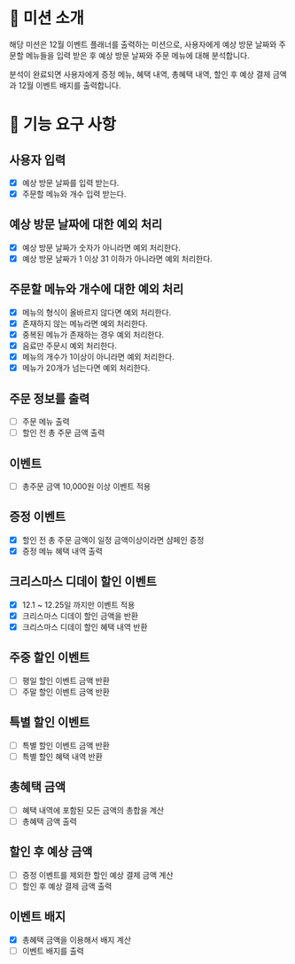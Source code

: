 # 🎄 미션 소개

해당 미션은 12월 이벤트 플래너를 출력하는 미션으로, 사용자에게 예상 방문 날짜와 주문할 메뉴들을 입력 받은 후 예상 방문 날짜와 주문 메뉴에 대해 분석합니다. <br />

분석이 완료되면 사용자에게 증정 메뉴, 혜택 내역, 총혜택 내역, 할인 후 예상 결제 금액과 12월 이벤트 배지를 출력합니다.

# 📜 기능 요구 사항

## 사용자 입력

- [x] 예상 방문 날짜를 입력 받는다.
- [x] 주문할 메뉴와 개수 입력 받는다.

## 예상 방문 날짜에 대한 예외 처리

- [x] 예상 방문 날짜가 숫자가 아니라면 예외 처리한다.
- [x] 예상 방문 날짜가 1 이상 31 이하가 아니라면 예외 처리한다.

## 주문할 메뉴와 개수에 대한 예외 처리

- [x] 메뉴의 형식이 올바르지 않다면 예외 처리한다.
- [x] 존재하지 않는 메뉴라면 예외 처리한다.
- [x] 중복된 메뉴가 존재하는 경우 예외 처리한다.
- [x] 음료만 주문시 예외 처리한다.
- [x] 메뉴의 개수가 1이상이 아니라면 예외 처리한다.
- [x] 메뉴가 20개가 넘는다면 예외 처리한다.

## 주문 정보를 출력

- [ ] 주문 메뉴 출력
- [ ] 할인 전 총 주문 금액 출력

## 이벤트

- [ ] 총주문 금액 10,000원 이상 이벤트 적용

## 증정 이벤트

- [x] 할인 전 총 주문 금액이 일정 금액이상이라면 샴페인 증정
- [x] 증정 메뉴 혜택 내역 출력

## 크리스마스 디데이 할인 이벤트

- [x] 12.1 ~ 12.25일 까지만 이벤트 적용
- [x] 크리스마스 디데이 할인 금액을 반환
- [x] 크리스마스 디데이 할인 혜택 내역 반환

## 주중 할인 이벤트

- [ ] 평일 할인 이벤트 금액 반환
- [ ] 주말 할인 이벤트 금액 반환

## 특별 할인 이벤트

- [ ] 특별 할인 이벤트 금액 반환
- [ ] 특별 할인 혜택 내역 반환

## 총혜택 금액

- [ ] 혜택 내역에 포함된 모든 금액의 총합을 계산
- [ ] 총혜택 금액 출력

## 할인 후 예상 금액

- [ ] 증정 이벤트를 제외한 할인 예상 결제 금액 계산
- [ ] 할인 후 예상 결제 금액 출력

## 이벤트 배지

- [x] 총혜택 금액을 이용해서 배지 계산
- [ ] 이벤트 배지를 출력
